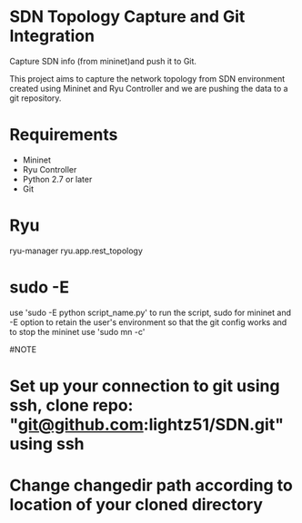 # SDN Topology Capture and Git Integration
Capture SDN info (from mininet)and push it to Git.

This project aims to capture the network topology from SDN environment created using Mininet and Ryu Controller and we are pushing the data to a git repository.

# Requirements
- Mininet
- Ryu Controller
- Python 2.7 or later
- Git

# Ryu
ryu-manager ryu.app.rest_topology

# sudo -E
use 'sudo -E python script_name.py' to run the script, sudo for mininet and -E option to retain the user's environment so that the git config works and to stop the mininet use 'sudo mn -c'

#NOTE
# Set up your connection to git using ssh, clone repo: "git@github.com:lightz51/SDN.git" using ssh
# Change changedir path according to location of your cloned directory
